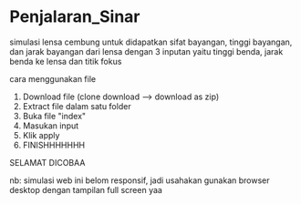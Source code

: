 # Penjalaran_Sinar
simulasi lensa cembung untuk didapatkan sifat bayangan, tinggi bayangan, dan jarak bayangan dari lensa dengan 3 inputan yaitu tinggi benda, jarak benda ke lensa dan titik fokus

cara menggunakan file
1. Download file (clone download --> download as zip)
2. Extract file dalam satu folder
3. Buka file "index"
4. Masukan input
5. Klik apply
6. FINISHHHHHHH

SELAMAT DICOBAA

nb: simulasi web ini belom responsif, jadi usahakan gunakan browser desktop dengan tampilan full screen yaa
